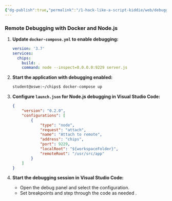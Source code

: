 ```yaml
---
{"dg-publish":true,"permalink":"/1-hack-like-a-script-kiddie/web/debugger-and-logger/debugger-docker-and-node-js/","noteIcon":"","created":"2025-04-15T14:11:19.599-04:00"}
---
```



















### Remote Debugging with Docker and Node.js
1. **Update `docker-compose.yml` to enable debugging:**
   ```yaml
   version: '3.7'
   services:
     chips:
       build: .
       command: node --inspect=0.0.0.0:9229 server.js
   ```

2. **Start the application with debugging enabled:**
   ```bash
   student@oswe:~/chips$ docker-compose up
   ```

3. **Configure `launch.json` for Node.js debugging in Visual Studio Code:**
   ```json
   {
       "version": "0.2.0",
       "configurations": [
           {
               "type": "node",
               "request": "attach",
               "name": "Attach to remote",
               "address": "chips",
               "port": 9229,
               "localRoot": "${workspaceFolder}",
               "remoteRoot": "/usr/src/app"
           }
       ]
   }
   ```

4. **Start the debugging session in Visual Studio Code:**
   - Open the debug panel and select the configuration.
   - Set breakpoints and step through the code as needed   .
